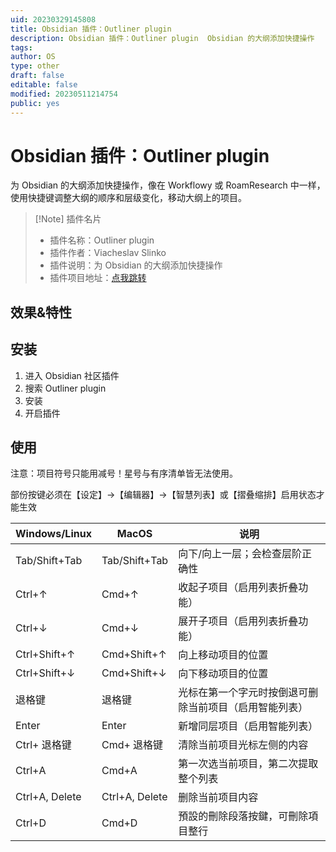 ```yaml
---
uid: 20230329145808
title: Obsidian 插件：Outliner plugin
description: Obsidian 插件：Outliner plugin  Obsidian 的大纲添加快捷操作
tags: 
author: OS
type: other
draft: false
editable: false
modified: 20230511214754
public: yes
---
```


# Obsidian 插件：Outliner plugin

为 Obsidian 的大纲添加快捷操作，像在 Workflowy 或 RoamResearch 中一样，使用快捷键调整大纲的顺序和层级变化，移动大纲上的项目。

> [!Note] 插件名片
> - 插件名称：Outliner plugin
> - 插件作者：Viacheslav Slinko
> - 插件说明：为 Obsidian 的大纲添加快捷操作
> - 插件项目地址：[点我跳转](https://github.com/vslinko/obsidian-outliner)

## 效果&特性

## 安装

1. 进入 Obsidian 社区插件
2. 搜索 Outliner plugin
3. 安装
4. 开启插件

## 使用

注意：项目符号只能用减号！星号与有序清单皆无法使用。

部份按键必须在【设定】→【编辑器】→【智慧列表】或【摺叠缩排】启用状态才能生效

| Windows/Linux  | MacOS          | 说明                                                   |
| -------------- | -------------- | ------------------------------------------------------ |
| Tab/Shift+Tab  | Tab/Shift+Tab  | 向下/向上一层；会检查层阶正确性                        |
| Ctrl+↑         | Cmd+↑          | 收起子项目（启用列表折叠功能）                         |
| Ctrl+↓         | Cmd+↓          | 展开子项目（启用列表折叠功能）                         |
| Ctrl+Shift+↑   | Cmd+Shift+↑    | 向上移动项目的位置                                     |
| Ctrl+Shift+↓   | Cmd+Shift+↓    | 向下移动项目的位置                                     |
| 退格键         | 退格键         | 光标在第一个字元时按倒退可删除当前项目（启用智能列表） |
| Enter          | Enter          | 新增同层项目（启用智能列表）                           |
| Ctrl+ 退格键   | Cmd+ 退格键    | 清除当前项目光标左侧的内容                             |
| Ctrl+A         | Cmd+A          | 第一次选当前项目，第二次提取整个列表                   |
| Ctrl+A, Delete | Ctrl+A, Delete | 删除当前项目内容                                       |
| Ctrl+D         | Cmd+D          | 預設的刪除段落按鍵，可刪除項目整行                     |
